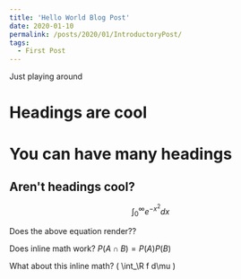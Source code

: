 ```yaml
---
title: 'Hello World Blog Post'
date: 2020-01-10
permalink: /posts/2020/01/IntroductoryPost/
tags:
  - First Post
---
```


Just playing around

Headings are cool
======

You can have many headings
======

Aren't headings cool?
------

$$\int_0^\infty e^{-x^2} dx$$

Does the above equation render??

Does inline math work? $P(A \cap B) = P(A)P(B)$

What about this inline math? ( \int_\R f d\mu )
